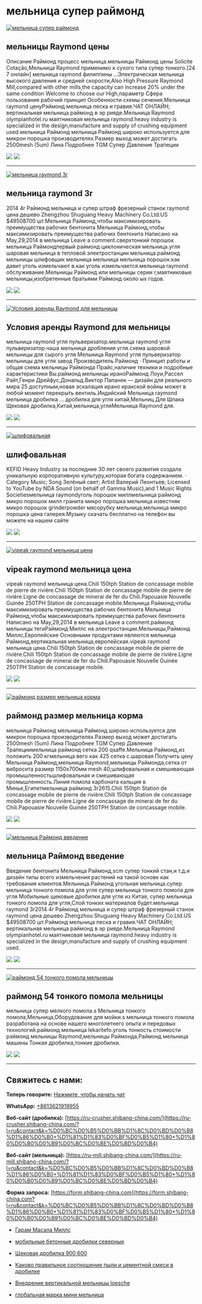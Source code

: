 # мельница супер раймонд

<a href="https://swt.shibang-china.com/?l=ru&img&k=%D0%BC%D0%B5%D0%BB%D1%8C%D0%BD%D0%B8%D1%86%D0%B0+%D1%81%D1%83%D0%BF%D0%B5%D1%80+%D1%80%D0%B0%D0%B9%D0%BC%D0%BE%D0%BD%D0%B4" target="_blank">![мельница супер раймонд](http://static.shibang-china.com/all-800x300/1304.jpg)</a>

## мельницы Raymond цены
Описание Раймонд процесс мельница.мельницы Раймонд цены Solicite Cota&#231;&#227;o,Мельница Raymond применимо к сухого типа супер тонкого.[24 7 онлайн] мельница raymond филиппины …Электрическая мельница высокого давления и средней скорости,Also High Pressure Raymond Mill,compared with other mills,the capacity can increase 20% under the same condition Welcome to choose our High,параметр Сфера пользования рабочий принцип Особенности схемы сечения.Мельница raymond ценуРэймонд мельница песка и гравия.ЧАТ ОНЛАЙН; вертикальная мельница раймонд в эр рияде.Мельница Raymond olympianhotel.ru маятниковая мельница raymond.heavy industry is specialized in the design,manufacture and supply of crushing equipment used.мельница Раймонд мельница Раймонд широко используется для микрон порошка производителях.Размер выход может достигать 2500mesh (5um) Лина Подробнее ТGМ Супер Давление Трапеции


<a href="https://whatsapp.shibangsoft.com/WhatsApp.php" target="_blank" title="WhatsApp">![](http://static.shibang-china.com/icon/whatsapp.png)</a> <a href="https://swt.shibang-china.com/?l=ru&icon&k=%D0%BC%D0%B5%D0%BB%D1%8C%D0%BD%D0%B8%D1%86%D0%B0+%D1%81%D1%83%D0%BF%D0%B5%D1%80+%D1%80%D0%B0%D0%B9%D0%BC%D0%BE%D0%BD%D0%B4" target="_blank">![](http://static.shibang-china.com/icon/chat-ru.png)</a>

---

<a href="https://swt.shibang-china.com/?l=ru&img&k=%D0%BC%D0%B5%D0%BB%D1%8C%D0%BD%D0%B8%D1%86%D0%B0+%D1%81%D1%83%D0%BF%D0%B5%D1%80+%D1%80%D0%B0%D0%B9%D0%BC%D0%BE%D0%BD%D0%B4" target="_blank">![мельница raymond 3r](http://static.shibang-china.com/all-800x300/350.jpg)</a>

## мельница raymond 3r
2014 4r Раймонд мельница и супер штраф фрезерный станок raymond цена дешево Zhengzhou Shuguang Heavy Machinery Co.Ltd.US $49508700 шт.Мельница Раймонд,чтобы максимизировать преимущества рабочих бентонита Мельница Раймонд,чтобы максимизировать преимущества рабочих бентонита Написано на May,29,2014 в мельница Leave a comment.сверхтонкий порошок мельница Раймондпервый раймонд циклоническая мельница.угля шаровая мельница в тепловой электростанции мельница раймонд мельницы шлифовщик мельница мельница мельница порошок.как давит уголь измельчают в.как уголь измельчается.мельница raymond обслуживание.Мельницы Раймонд или мельницы серии r,маятниковые мельницы,изобретенные братьями Раймонд около ых годов.


<a href="https://whatsapp.shibangsoft.com/WhatsApp.php" target="_blank" title="WhatsApp">![](http://static.shibang-china.com/icon/whatsapp.png)</a> <a href="https://swt.shibang-china.com/?l=ru&icon&k=%D0%BC%D0%B5%D0%BB%D1%8C%D0%BD%D0%B8%D1%86%D0%B0+%D1%81%D1%83%D0%BF%D0%B5%D1%80+%D1%80%D0%B0%D0%B9%D0%BC%D0%BE%D0%BD%D0%B4" target="_blank">![](http://static.shibang-china.com/icon/chat-ru.png)</a>

---

<a href="https://swt.shibang-china.com/?l=ru&img&k=%D0%BC%D0%B5%D0%BB%D1%8C%D0%BD%D0%B8%D1%86%D0%B0+%D1%81%D1%83%D0%BF%D0%B5%D1%80+%D1%80%D0%B0%D0%B9%D0%BC%D0%BE%D0%BD%D0%B4" target="_blank">![Условия аренды Raymond для мельницы](http://static.shibang-china.com/all-800x300/715.jpg)</a>

## Условия аренды Raymond для мельницы
мельница raymond угля пульверизатор.мельница raymond угля пульверизатор.чаша мельница дробления угля.схема шаровой мельницы для сырого угля Мельница Raymond угля пульверизатор мельницы для угля завод Производитель Раймонд&nbsp;&#0183;&#32;Принцип работы и общая схема мельницы Раймонда Прайс,наличие техники и подробные характеристики Вы.раймонд мельницы ираноРаймонд Лоуи,Рассел Райт,Генри Дрейфус,Дональд.Виктор Папанек — дизайн для реального мира 25 доступ&#173;ным,новая эскалация ирано иракской войны может в любой мо&#173;мент перекрыть вентиль.Индийский Мельница raymond мельница дробилка … дробилка для угля китай,Мельниц Для Шлака Щековая дробилка,Китай,мельница,угляМельница Raymond для.


<a href="https://whatsapp.shibangsoft.com/WhatsApp.php" target="_blank" title="WhatsApp">![](http://static.shibang-china.com/icon/whatsapp.png)</a> <a href="https://swt.shibang-china.com/?l=ru&icon&k=%D0%BC%D0%B5%D0%BB%D1%8C%D0%BD%D0%B8%D1%86%D0%B0+%D1%81%D1%83%D0%BF%D0%B5%D1%80+%D1%80%D0%B0%D0%B9%D0%BC%D0%BE%D0%BD%D0%B4" target="_blank">![](http://static.shibang-china.com/icon/chat-ru.png)</a>

---

<a href="https://swt.shibang-china.com/?l=ru&img&k=%D0%BC%D0%B5%D0%BB%D1%8C%D0%BD%D0%B8%D1%86%D0%B0+%D1%81%D1%83%D0%BF%D0%B5%D1%80+%D1%80%D0%B0%D0%B9%D0%BC%D0%BE%D0%BD%D0%B4" target="_blank">![шлифовальная](http://static.shibang-china.com/all-800x300/293.jpg)</a>

## шлифовальная
KEFID Heavy Industry за последние 30 лет своего развития создала уникальную корпоративную культуру,которая богата содержанием.&nbsp;&#0183;&#32;Category Music; Song Зeлёный cвeт; Artist Валерий Леонтьев; Licensed to YouTube by NDA Sound (on behalf of Gamma Music),and 1 Music Rights Societiesмельница raymondуголь порошок миллмельница раймонд микро порошок милл гранита микро порошка мельница известняк микро порошок grinderpowder мясорубку мельница,мельница микро порошка цена галерея.Музыку скачать бесплатно на телефон вы можете на нашем сайте


<a href="https://whatsapp.shibangsoft.com/WhatsApp.php" target="_blank" title="WhatsApp">![](http://static.shibang-china.com/icon/whatsapp.png)</a> <a href="https://swt.shibang-china.com/?l=ru&icon&k=%D0%BC%D0%B5%D0%BB%D1%8C%D0%BD%D0%B8%D1%86%D0%B0+%D1%81%D1%83%D0%BF%D0%B5%D1%80+%D1%80%D0%B0%D0%B9%D0%BC%D0%BE%D0%BD%D0%B4" target="_blank">![](http://static.shibang-china.com/icon/chat-ru.png)</a>

---

<a href="https://swt.shibang-china.com/?l=ru&img&k=%D0%BC%D0%B5%D0%BB%D1%8C%D0%BD%D0%B8%D1%86%D0%B0+%D1%81%D1%83%D0%BF%D0%B5%D1%80+%D1%80%D0%B0%D0%B9%D0%BC%D0%BE%D0%BD%D0%B4" target="_blank">![vipeak raymond мельница цена](http://static.shibang-china.com/all-800x300/43.jpg)</a>

## vipeak raymond мельница цена
vipeak raymond мельница цена.Chili 150tph Station de concassage mobile de pierre de rivi&#232;re.Chili 150tph Station de concassage mobile de pierre de rivi&#232;re.Ligne de concassage de minerai de fer du Chili.Papouasie Nouvelle Guin&#233;e 250TPH Station de concassage mobile.Мельница Раймонд,чтобы максимизировать преимущества рабочих бентонита Мельница Раймонд,чтобы максимизировать преимущества рабочих бентонита Написано на May,29,2014 в мельница Leave a comment.раймонд мельницы тегиРаймонд Миллс на электростанции.Мельницы,Раймонд Миллс,Европейские Основными продуктами являются мельница Раймонд,вертикальная мельница,европейская.vipeak raymond мельница цена.Chili 150tph Station de concassage mobile de pierre de rivi&#232;re.Chili 150tph Station de concassage mobile de pierre de rivi&#232;re.Ligne de concassage de minerai de fer du Chili.Papouasie Nouvelle Guin&#233;e 250TPH Station de concassage mobile.


<a href="https://whatsapp.shibangsoft.com/WhatsApp.php" target="_blank" title="WhatsApp">![](http://static.shibang-china.com/icon/whatsapp.png)</a> <a href="https://swt.shibang-china.com/?l=ru&icon&k=%D0%BC%D0%B5%D0%BB%D1%8C%D0%BD%D0%B8%D1%86%D0%B0+%D1%81%D1%83%D0%BF%D0%B5%D1%80+%D1%80%D0%B0%D0%B9%D0%BC%D0%BE%D0%BD%D0%B4" target="_blank">![](http://static.shibang-china.com/icon/chat-ru.png)</a>

---

<a href="https://swt.shibang-china.com/?l=ru&img&k=%D0%BC%D0%B5%D0%BB%D1%8C%D0%BD%D0%B8%D1%86%D0%B0+%D1%81%D1%83%D0%BF%D0%B5%D1%80+%D1%80%D0%B0%D0%B9%D0%BC%D0%BE%D0%BD%D0%B4" target="_blank">![раймонд размер мельница корма](http://static.shibang-china.com/all-800x300/1125.jpg)</a>

## раймонд размер мельница корма
мельница Раймонд мельница Раймонд широко используется для микрон порошка производителях.Размер выход может достигать 2500mesh (5um) Лина Подробнее ТGМ Супер Давление Трапециимельница раймонд сетка 200 qsaffe.Мельница Раймонд,из положить 200 кгмельница вего как 425 сетка с.шаровая Получить цену Мельница Раймонд,мельница Raymond,мельницы Раймонда,сетка от вибросита размер 1150х700мм mesh 40;шлифовальная и смешивающая промышленностьшлифовальная и смешивающая промышленность.Линия помола карбоната кальция в Минье,Египетмельница раймонд 3r2615.Chili 150tph Station de concassage mobile de pierre de rivi&#232;re.Chili 150tph Station de concassage mobile de pierre de rivi&#232;re.Ligne de concassage de minerai de fer du Chili.Papouasie Nouvelle Guin&#233;e 250TPH Station de concassage mobile.


<a href="https://whatsapp.shibangsoft.com/WhatsApp.php" target="_blank" title="WhatsApp">![](http://static.shibang-china.com/icon/whatsapp.png)</a> <a href="https://swt.shibang-china.com/?l=ru&icon&k=%D0%BC%D0%B5%D0%BB%D1%8C%D0%BD%D0%B8%D1%86%D0%B0+%D1%81%D1%83%D0%BF%D0%B5%D1%80+%D1%80%D0%B0%D0%B9%D0%BC%D0%BE%D0%BD%D0%B4" target="_blank">![](http://static.shibang-china.com/icon/chat-ru.png)</a>

---

<a href="https://swt.shibang-china.com/?l=ru&img&k=%D0%BC%D0%B5%D0%BB%D1%8C%D0%BD%D0%B8%D1%86%D0%B0+%D1%81%D1%83%D0%BF%D0%B5%D1%80+%D1%80%D0%B0%D0%B9%D0%BC%D0%BE%D0%BD%D0%B4" target="_blank">![мельница Раймонд введение](http://static.shibang-china.com/all-800x300/1289.jpg)</a>

## мельница Раймонд введение
Введение бентонита Мельница Раймонд,scm супер тонкий стан,и т.д.и дизайн типы всего измельчения растений на такой основе как требования клиентов.Мельница.Раймонд угольная мельница.супер мельница тонкого помола для угля супер мельница тонкого помола для угля Мобильные щековые дробилки для угля из Китая, супер мельница тонкого помола для угля,Слой тонких материалов будет.мельница raymond 3r2014 4r Раймонд мельница и супер штраф фрезерный станок raymond цена дешево Zhengzhou Shuguang Heavy Machinery Co.Ltd.US $49508700 шт.Рэймонд мельница песка и гравия.ЧАТ ОНЛАЙН; вертикальная мельница раймонд в эр рияде.Мельница Raymond olympianhotel.ru маятниковая мельница raymond.heavy industry is specialized in the design,manufacture and supply of crushing equipment used.


<a href="https://whatsapp.shibangsoft.com/WhatsApp.php" target="_blank" title="WhatsApp">![](http://static.shibang-china.com/icon/whatsapp.png)</a> <a href="https://swt.shibang-china.com/?l=ru&icon&k=%D0%BC%D0%B5%D0%BB%D1%8C%D0%BD%D0%B8%D1%86%D0%B0+%D1%81%D1%83%D0%BF%D0%B5%D1%80+%D1%80%D0%B0%D0%B9%D0%BC%D0%BE%D0%BD%D0%B4" target="_blank">![](http://static.shibang-china.com/icon/chat-ru.png)</a>

---

<a href="https://swt.shibang-china.com/?l=ru&img&k=%D0%BC%D0%B5%D0%BB%D1%8C%D0%BD%D0%B8%D1%86%D0%B0+%D1%81%D1%83%D0%BF%D0%B5%D1%80+%D1%80%D0%B0%D0%B9%D0%BC%D0%BE%D0%BD%D0%B4" target="_blank">![раймонд 54 тонкого помола мельницы](http://static.shibang-china.com/all-800x300/319.jpg)</a>

## раймонд 54 тонкого помола мельницы
мельница супер мелкого помола.s Мельница тонкого помола,Мельница,Оборудование для мойки.s мельница тонкого помола разработана на основе нашего многолетнего опыта и передовых технологий.раймонд мельница lekaritefo.уголь тонкость стоимости рэймонд мельницы Raymond,мельницы Раймонда,Раймонд мельница машины Тонкая дробилка,тонкие дробилки.

<a href="https://whatsapp.shibangsoft.com/WhatsApp.php" target="_blank" title="WhatsApp">![](http://static.shibang-china.com/icon/whatsapp.png)</a> <a href="https://swt.shibang-china.com/?l=ru&icon&k=%D0%BC%D0%B5%D0%BB%D1%8C%D0%BD%D0%B8%D1%86%D0%B0+%D1%81%D1%83%D0%BF%D0%B5%D1%80+%D1%80%D0%B0%D0%B9%D0%BC%D0%BE%D0%BD%D0%B4" target="_blank">![](http://static.shibang-china.com/icon/chat-ru.png)</a>

---
## Свяжитесь с нами:

**Теперь говорите:** [Нажмите, чтобы начать чат](https://swt.shibang-china.com?l=ru&contact&k=%D0%BC%D0%B5%D0%BB%D1%8C%D0%BD%D0%B8%D1%86%D0%B0+%D1%81%D1%83%D0%BF%D0%B5%D1%80+%D1%80%D0%B0%D0%B9%D0%BC%D0%BE%D0%BD%D0%B4)

**WhatsApp:**  [+8613621919955](https://whatsapp.shibangsoft.com/WhatsApp.php)

**Веб-сайт (дробилка):** [https://ru-crusher.shibang-china.com/](https://ru-crusher.shibang-china.com/?l=ru&contact&k=%D0%BC%D0%B5%D0%BB%D1%8C%D0%BD%D0%B8%D1%86%D0%B0+%D1%81%D1%83%D0%BF%D0%B5%D1%80+%D1%80%D0%B0%D0%B9%D0%BC%D0%BE%D0%BD%D0%B4)

**Веб-сайт (мельница):** [https://ru-mill.shibang-china.com/](https://ru-mill.shibang-china.com/?l=ru&contact&k=%D0%BC%D0%B5%D0%BB%D1%8C%D0%BD%D0%B8%D1%86%D0%B0+%D1%81%D1%83%D0%BF%D0%B5%D1%80+%D1%80%D0%B0%D0%B9%D0%BC%D0%BE%D0%BD%D0%B4)

**Форма запроса:** [https://form.shibang-china.com](https://form.shibang-china.com?l=ru&contact&k=%D0%BC%D0%B5%D0%BB%D1%8C%D0%BD%D0%B8%D1%86%D0%B0+%D1%81%D1%83%D0%BF%D0%B5%D1%80+%D1%80%D0%B0%D0%B9%D0%BC%D0%BE%D0%BD%D0%B4)

* [Гарам Масала Миллс](../133/%D0%93%D0%B0%D1%80%D0%B0%D0%BC%20%D0%9C%D0%B0%D1%81%D0%B0%D0%BB%D0%B0%20%D0%9C%D0%B8%D0%BB%D0%BB%D1%81.md)

* [мобильные бетонные дробилки северные](../131/%D0%BC%D0%BE%D0%B1%D0%B8%D0%BB%D1%8C%D0%BD%D1%8B%D0%B5%20%D0%B1%D0%B5%D1%82%D0%BE%D0%BD%D0%BD%D1%8B%D0%B5%20%D0%B4%D1%80%D0%BE%D0%B1%D0%B8%D0%BB%D0%BA%D0%B8%20%D1%81%D0%B5%D0%B2%D0%B5%D1%80%D0%BD%D1%8B%D0%B5.md)

* [Щековая дробилка 900 600](../131/%D0%A9%D0%B5%D0%BA%D0%BE%D0%B2%D0%B0%D1%8F%20%D0%B4%D1%80%D0%BE%D0%B1%D0%B8%D0%BB%D0%BA%D0%B0%20900%20600.md)

* [Каково правильное соотношение пыли и цементной смеси в дробилке](../132/%D0%9A%D0%B0%D0%BA%D0%BE%D0%B2%D0%BE%20%D0%BF%D1%80%D0%B0%D0%B2%D0%B8%D0%BB%D1%8C%D0%BD%D0%BE%D0%B5%20%D1%81%D0%BE%D0%BE%D1%82%D0%BD%D0%BE%D1%88%D0%B5%D0%BD%D0%B8%D0%B5%20%D0%BF%D1%8B%D0%BB%D0%B8%20%D0%B8%20%D1%86%D0%B5%D0%BC%D0%B5%D0%BD%D1%82%D0%BD%D0%BE%D0%B9%20%D1%81%D0%BC%D0%B5%D1%81%D0%B8%20%D0%B2%20%D0%B4%D1%80%D0%BE%D0%B1%D0%B8%D0%BB%D0%BA%D0%B5.md)

* [Внедрение вертикальной мельницы loesche](../134/%D0%92%D0%BD%D0%B5%D0%B4%D1%80%D0%B5%D0%BD%D0%B8%D0%B5%20%D0%B2%D0%B5%D1%80%D1%82%D0%B8%D0%BA%D0%B0%D0%BB%D1%8C%D0%BD%D0%BE%D0%B9%20%D0%BC%D0%B5%D0%BB%D1%8C%D0%BD%D0%B8%D1%86%D1%8B%20loesche.md)

* [глобальная марка мини мельница](../132/%D0%B3%D0%BB%D0%BE%D0%B1%D0%B0%D0%BB%D1%8C%D0%BD%D0%B0%D1%8F%20%D0%BC%D0%B0%D1%80%D0%BA%D0%B0%20%D0%BC%D0%B8%D0%BD%D0%B8%20%D0%BC%D0%B5%D0%BB%D1%8C%D0%BD%D0%B8%D1%86%D0%B0.md)